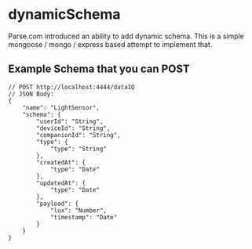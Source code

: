 # dynamicSchema
Parse.com introduced an ability to add dynamic schema. 
This is a simple mongoose / mongo / express based attempt to implement that.

## Example Schema that you can POST

```
// POST http://localhost:4444/dataIQ
// JSON Body:
{   
    "name": "LightSensor",
    "schema": {
        "userId": "String",
        "deviceId": "String",
        "companionId": "String",
        "type": {
            "type": "String"
        },
        "createdAt": {
            "type": "Date"
        },
        "updatedAt": {
            "type": "Date"
        },
        "payload": {
            "lux": "Number",
            "timestamp": "Date"
        }
    }
}
```
